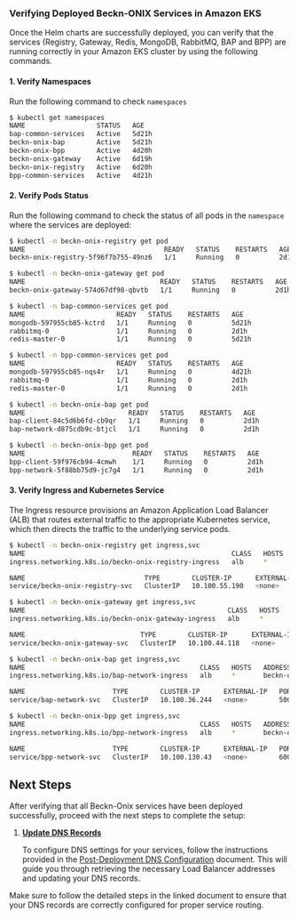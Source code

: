 ### Verifying Deployed Beckn-ONIX Services in Amazon EKS

Once the Helm charts are successfully deployed, you can verify that the services (Registry, Gateway, Redis, MongoDB, RabbitMQ, BAP and BPP) are running correctly in your Amazon EKS cluster by using the following commands.

#### 1. Verify Namespaces
Run the following command to check `namespaces`

```bash
$ kubectl get namespaces
NAME                  STATUS   AGE
bap-common-services   Active   5d21h
beckn-onix-bap        Active   5d21h
beckn-onix-bpp        Active   4d20h
beckn-onix-gateway    Active   6d19h
beckn-onix-registry   Active   6d20h
bpp-common-services   Active   4d21h
```

#### 2. Verify Pods Status

Run the following command to check the status of all pods in the `namespace` where the services are deployed:

```bash
$ kubectl -n beckn-onix-registry get pod
NAME                                   READY   STATUS    RESTARTS   AGE
beckn-onix-registry-5f96f7b755-49nz6   1/1     Running   0          2d1h
```

```bash
$ kubectl -n beckn-onix-gateway get pod
NAME                                  READY   STATUS    RESTARTS   AGE
beckn-onix-gateway-574d67df98-qbvtb   1/1     Running   0          2d1h
```

```bash
$ kubectl -n bap-common-services get pod
NAME                       READY   STATUS    RESTARTS   AGE
mongodb-597955cb85-kctrd   1/1     Running   0          5d21h
rabbitmq-0                 1/1     Running   0          2d1h
redis-master-0             1/1     Running   0          5d21h
```

```bash
$ kubectl -n bpp-common-services get pod
NAME                       READY   STATUS    RESTARTS   AGE
mongodb-597955cb85-nqs4r   1/1     Running   0          4d21h
rabbitmq-0                 1/1     Running   0          2d1h
redis-master-0             1/1     Running   0          2d1h
```

```bash
$ kubectl -n beckn-onix-bap get pod
NAME                          READY   STATUS    RESTARTS   AGE
bap-client-84c5d6b6fd-cb9qr   1/1     Running   0          2d1h
bap-network-d875cdb9c-btjcl   1/1     Running   0          2d1h
```

```bash
$ kubectl -n beckn-onix-bpp get pod
NAME                           READY   STATUS    RESTARTS   AGE
bpp-client-59f976cb94-4cmwh    1/1     Running   0          2d1h
bpp-network-5f88bb75d9-jc7g4   1/1     Running   0          2d1h
```

#### 3. Verify Ingress and Kubernetes Service
The Ingress resource provisions an Amazon Application Load Balancer (ALB) that routes external traffic to the appropriate Kubernetes service, which then directs the traffic to the underlying service pods.

```bash
$ kubectl -n beckn-onix-registry get ingress,svc
NAME                                                    CLASS   HOSTS   ADDRESS                                                       PORTS   AGE
ingress.networking.k8s.io/beckn-onix-registry-ingress   alb     *       beckn-onix-registry-1902090994.ap-south-1.elb.amazonaws.com   80      6d20h

NAME                              TYPE        CLUSTER-IP      EXTERNAL-IP   PORT(S)    AGE
service/beckn-onix-registry-svc   ClusterIP   10.100.55.190   <none>        3030/TCP   6d20h
```

```bash
$ kubectl -n beckn-onix-gateway get ingress,svc
NAME                                                   CLASS   HOSTS   ADDRESS                                                      PORTS   AGE
ingress.networking.k8s.io/beckn-onix-gateway-ingress   alb     *       beckn-onix-gateway-1452877031.ap-south-1.elb.amazonaws.com   80      6d19h

NAME                             TYPE        CLUSTER-IP      EXTERNAL-IP   PORT(S)    AGE
service/beckn-onix-gateway-svc   ClusterIP   10.100.44.118   <none>        4030/TCP   6d19h
```

```bash
$ kubectl -n beckn-onix-bap get ingress,svc
NAME                                            CLASS   HOSTS   ADDRESS                                                          PORTS   AGE
ingress.networking.k8s.io/bap-network-ingress   alb     *       beckn-onix-bap-network-1610405288.ap-south-1.elb.amazonaws.com   80      5d20h

NAME                      TYPE        CLUSTER-IP      EXTERNAL-IP   PORT(S)    AGE
service/bap-network-svc   ClusterIP   10.100.36.244   <none>        5001/TCP   5d21h
```

```bash
$ kubectl -n beckn-onix-bpp get ingress,svc
NAME                                            CLASS   HOSTS   ADDRESS                                                         PORTS   AGE
ingress.networking.k8s.io/bpp-network-ingress   alb     *       beckn-onix-bpp-network-736891093.ap-south-1.elb.amazonaws.com   80      4d21h

NAME                      TYPE        CLUSTER-IP      EXTERNAL-IP   PORT(S)    AGE
service/bpp-network-svc   ClusterIP   10.100.130.43   <none>        6001/TCP   4d21h
```

## Next Steps

After verifying that all Beckn-Onix services have been deployed successfully, proceed with the next steps to complete the setup:

1. **[Update DNS Records](post-deployment-dns-config.md)**

   To configure DNS settings for your services, follow the instructions provided in the [Post-Deployment DNS Configuration](post-deployment-dns-config.md) document. This will guide you through retrieving the necessary Load Balancer addresses and updating your DNS records.

Make sure to follow the detailed steps in the linked document to ensure that your DNS records are correctly configured for proper service routing.
